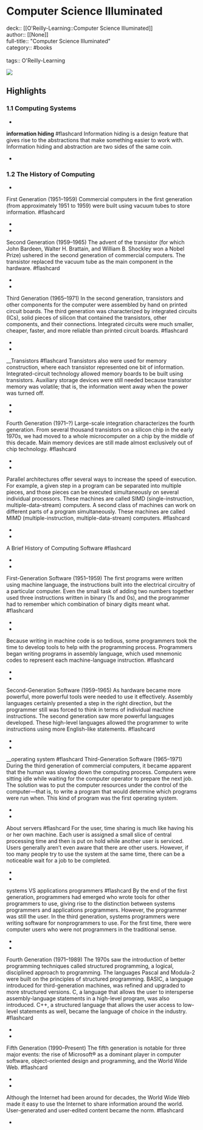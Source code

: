 # Computer Science Illuminated

deck:: [[O'Reilly-Learning::Computer Science Illuminated]]\
author:: [[None]]\
full-title:: "Computer Science Illuminated"\
category:: #books\
\
tags:: O'Reilly-Learning  

![](https://learning.oreilly.com/library/view/computer-science-illuminated/9781284155648/ibis_generated_cover_thumbnail.jpg)

## Highlights
### 1.1 Computing Systems
- 
 __information hiding__ #flashcard 
    Information hiding is a design feature that gives rise to the abstractions that make something easier to work with. Information hiding and abstraction are two sides of the same coin.

    
-
### 1.2 The History of Computing
- 

First Generation (1951–1959)
     Commercial computers in the first generation (from approximately 1951 to 1959) were built using vacuum tubes to store information. #flashcard 


    
-
- 

Second Generation (1959–1965)
     The advent of the transistor (for which John Bardeen, Walter H. Brattain, and William B. Shockley won a Nobel Prize) ushered in the second generation of commercial computers. The transistor replaced the vacuum tube as the main component in the hardware. #flashcard 


    
-
- 

Third Generation (1965–1971)
     In the second generation, transistors and other components for the computer were assembled by hand on printed circuit boards. The third generation was characterized by integrated circuits (ICs), solid pieces of silicon that contained the transistors, other components, and their connections. Integrated circuits were much smaller, cheaper, faster, and more reliable than printed circuit boards. #flashcard 


    
-
- 
 __Transistors #flashcard 
    Transistors also were used for memory construction, where each transistor represented one bit of information. Integrated-circuit technology allowed memory boards to be built using transistors. Auxiliary storage devices were still needed because transistor memory was volatile; that is, the information went away when the power was turned off.

    
-
- 

Fourth Generation (1971–?)
     Large-scale integration characterizes the fourth generation. From several thousand transistors on a silicon chip in the early 1970s, we had moved to a whole microcomputer on a chip by the middle of this decade. Main memory devices are still made almost exclusively out of chip technology. #flashcard 


    
-
- 

Parallel architectures offer several ways to increase the speed of execution. For example, a given step in a program can be separated into multiple pieces, and those pieces can be executed simultaneously on several individual processors. These machines are called SIMD (single-instruction, multiple-data-stream) computers. A second class of machines can work on different parts of a program simultaneously. These machines are called MIMD (multiple-instruction, multiple-data-stream) computers. #flashcard 


    
-
- 

A Brief History of Computing Software #flashcard 


    
-
- 

First-Generation Software (1951–1959)
     The first programs were written using machine language, the instructions built into the electrical circuitry of a particular computer. Even the small task of adding two numbers together used three instructions written in binary (1s and 0s), and the programmer had to remember which combination of binary digits meant what. #flashcard 


    
-
- 

Because writing in machine code is so tedious, some programmers took the time to develop tools to help with the programming process. Programmers began writing programs in assembly language, which used mnemonic codes to represent each machine-language instruction. #flashcard 


    
-
- 

Second-Generation Software (1959–1965)
     As hardware became more powerful, more powerful tools were needed to use it effectively. Assembly languages certainly presented a step in the right direction, but the programmer still was forced to think in terms of individual machine instructions. The second generation saw more powerful languages developed. These high-level languages allowed the programmer to write instructions using more English-like statements. #flashcard 


    
-
- 
 __operating system #flashcard 
    Third-Generation Software (1965–1971)
     During the third generation of commercial computers, it became apparent that the human was slowing down the computing process. Computers were sitting idle while waiting for the computer operator to prepare the next job. The solution was to put the computer resources under the control of the computer—that is, to write a program that would determine which programs were run when. This kind of program was the first operating system.

    
-
- 
 About servers #flashcard 
    For the user, time sharing is much like having his or her own machine. Each user is assigned a small slice of central processing time and then is put on hold while another user is serviced. Users generally aren’t even aware that there are other users. However, if too many people try to use the system at the same time, there can be a noticeable wait for a job to be completed.

    
-
- 
 systems VS applications programmers #flashcard 
    By the end of the first generation, programmers had emerged who wrote tools for other programmers to use, giving rise to the distinction between systems programmers and applications programmers. However, the programmer was still the user. In the third generation, systems programmers were writing software for nonprogrammers to use. For the first time, there were computer users who were not programmers in the traditional sense.

    
-
- 

Fourth Generation (1971–1989)
     The 1970s saw the introduction of better programming techniques called structured programming, a logical, disciplined approach to programming. The languages Pascal and Modula-2 were built on the principles of structured programming. BASIC, a language introduced for third-generation machines, was refined and upgraded to more structured versions. C, a language that allows the user to intersperse assembly-language statements in a high-level program, was also introduced. C++, a structured language that allows the user access to low-level statements as well, became the language of choice in the industry. #flashcard 


    
-
- 

Fifth Generation (1990–Present)
     The fifth generation is notable for three major events: the rise of Microsoft® as a dominant player in computer software, object-oriented design and programming, and the World Wide Web. #flashcard 


    
-
- 

Although the Internet had been around for decades, the World Wide Web made it easy to use the Internet to share information around the world. User-generated and user-edited content became the norm. #flashcard 


    
-

